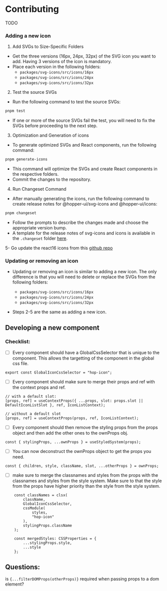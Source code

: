 # Contributing

TODO

### Adding a new icon

1. Add SVGs to Size-Specific Folders
- Get the three versions (16px, 24px, 32px) of the SVG icon you want to add. Having 3 versions of the icon is mandatory.
- Place each version in the following folders:
  - `packages/svg-icons/src/icons/16px`
  - `packages/svg-icons/src/icons/24px`
  - `packages/svg-icons/src/icons/32px`

2. Test the source SVGs
- Run the following command to test the source SVGs:
```sh
pnpm test
```
- If one or more of the source SVGs fail the test, you will need to fix the SVGs before proceeding to the next step.

3. Optimization and Generation of icons
- To generate optimized SVGs and React components, run the following command:

```sh
pnpm generate-icons
```

- This command will optimize the SVGs and create React components in the respective folders.
- Commit the changes to the repository.

4. Run Changeset Command

- After manually generating the icons, run the following command to create release notes for @hopper-ui/svg-icons and @hopper-ui/icons:
```sh
pnpm changeset
```
- Follow the prompts to describe the changes made and choose the appropriate version bump.
- A template for the release notes of svg-icons and icons is available in the `.changeset` folder [here](./.changeset/templates/svg-icons-release.md).

5- Go update the react16 icons from this [github repo](https://github.com/gsoft-inc/wl-hopper-react16/blob/main/CONTRIBUTING.md)

### Updating or removing an icon

- Updating or removing an icon is similar to adding a new icon. The only difference is that you will need to delete or replace the SVGs from the following folders:
  - `packages/svg-icons/src/icons/16px`
  - `packages/svg-icons/src/icons/24px`
  - `packages/svg-icons/src/icons/32px`

- Steps 2-5 are the same as adding a new icon.

## Developing a new component

### Checklist:

- [ ] Every component should have a GlobalCssSelector that is unique to the component. This allows the targetting of the component in the global css file.
```
export const GlobalIconCssSelector = "hop-icon";
```

- [ ] Every component should make sure to merge their props and ref with the context props and ref.
```
// with a default slot:
[props, ref] = useContextProps({ ...props, slot: props.slot || DefaultIconListSlot }, ref, IconListContext);

// without a default slot
[props, ref] = useContextProps(props, ref, IconListContext);
```
- [ ] Every component should then remove the styling props from the props object and then add the other ones to the ownProps obj.
```
const { stylingProps, ...ownProps } = useStyledSystem(props);
```

- [ ] You can now deconstruct the ownProps object to get the props you need.
```
const { children, style, className, slot, ...otherProps } = ownProps;
```

- [ ] make sure to merge the classnames and styles from the props with the classnames and styles from the style system.
Make sure to that the style from the props have higher priority than the style from the style system.
```
    const classNames = clsx(
        className,
        GlobalIconCssSelector,
        cssModule(
            styles,
            "hop-icon"
        ),
        stylingProps.className
    );

    const mergedStyles: CSSProperties = {
        ...stylingProps.style,
        ...style
    };
```

## Questions:
is `{...filterDOMProps(otherProps)}` required when passing props to a dom element?

